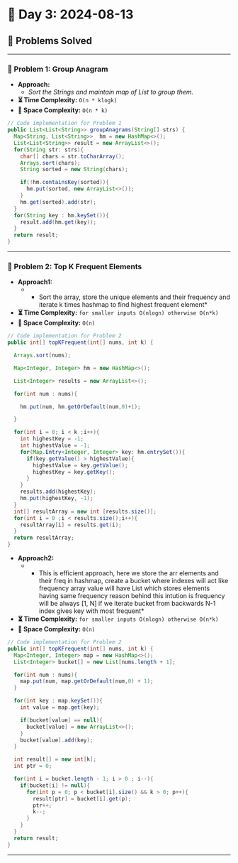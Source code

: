 
# 📅 Day 3: 2024-08-13

## 🚀 Problems Solved

---

### 🧩 Problem 1: Group Anagram
- **Approach:**
  - *Sort the Strings and maintain map of List to group them.*
- **⏳ Time Complexity:** `O(n * klogk)`
- **💾 Space Complexity:** `O(n * k)`

```java
// Code implementation for Problem 1
public List<List<String>> groupAnagrams(String[] strs) {
  Map<String, List<String>>  hm = new HashMap<>();
  List<List<String>> result = new ArrayList<>();
  for(String str: strs){
    char[] chars = str.toCharArray();
    Arrays.sort(chars);
    String sorted = new String(chars);

    if(!hm.containsKey(sorted)){
      hm.put(sorted, new ArrayList<>());
    }
    hm.get(sorted).add(str);
  }
  for(String key : hm.keySet()){
    result.add(hm.get(key));
  }
  return result;
}
```

---

### 🧩 Problem 2: Top K Frequent Elements
- **Approach1:**
  - * Sort the array, store the unique elements and their frequency and iterate k times hashmap to find highest frequent element*
- **⏳ Time Complexity:** `for smaller inputs O(nlogn) otherwise O(n*k)`
- **💾 Space Complexity:** `O(n)`

```java
// Code implementation for Problem 2
public int[] topKFrequent(int[] nums, int k) {

  Arrays.sort(nums);

  Map<Integer, Integer> hm = new HashMap<>();

  List<Integer> results = new ArrayList<>();

  for(int num : nums){

    hm.put(num, hm.getOrDefault(num,0)+1);

  }

  for(int i = 0; i < k ;i++){
    int highestKey = -1;
    int highestValue = -1;
    for(Map.Entry<Integer, Integer> key: hm.entrySet()){
      if(key.getValue() > highestValue){
        highestValue = key.getValue();
        highestKey = key.getKey();
      }
    }
    results.add(highestKey);
    hm.put(highestKey, -1);
  }
  int[] resultArray = new int [results.size()];
  for(int i = 0 ;i < results.size();i++){
    resultArray[i] = results.get(i);
  }
  return resultArray;
}
```

- **Approach2:**
  - * This is efficient approach, here we store the arr elements and their freq in hashmap, create a bucket where indexes will act like frequency array value will have List which stores elements having same frequency
    reason behind this intution is frequency will be always [1, N] if we iterate bucket from backwards N-1 index gives key with most frequent* 
- **⏳ Time Complexity:** `for smaller inputs O(nlogn) otherwise O(n*k)`
- **💾 Space Complexity:** `O(n)`

```java
// Code implementation for Problem 2
public int[] topKFrequent(int[] nums, int k) {
  Map<Integer, Integer> map = new HashMap<>();
  List<Integer> bucket[] = new List[nums.length + 1];

  for(int num : nums){
    map.put(num, map.getOrDefault(num,0) + 1);
  }

  for(int key : map.keySet()){
    int value = map.get(key);

    if(bucket[value] == null){
      bucket[value] = new ArrayList<>();
    }
    bucket[value].add(key);
  }

  int result[] = new int[k];
  int ptr = 0;

  for(int i = bucket.length - 1; i > 0 ; i--){
    if(bucket[i] != null){
      for(int p = 0; p < bucket[i].size() && k > 0; p++){
        result[ptr] = bucket[i].get(p);
        ptr++;
        k--;
      }
    }
  }
  return result;
}
```

---

